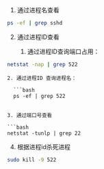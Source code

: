 1. 通过进程名查看

```bash
ps -ef | grep sshd
```

2. 通过进程ID查看

	1. 通过进程ID查询端口占用：
	
```bash
netstat -nap | grep 522
```
	
	2. 通过进程ID 查询进程名：
	
	  ```bash
	  ps -ef | grep 522
```

3. 通过端口号查看

```bash
netstat -tunlp | grep 22
```


4. 根据进程id杀死进程

```bash
sudo kill -9 522
```
